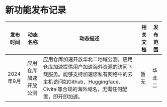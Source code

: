 # 新功能发布记录

| 发布时间  | 动态名称             | 动态描述                                                     | 相关文档 | 发布范围 |
| --------- | -------------------- | ------------------------------------------------------------ | -------- | -------- |
| 2024年9月 | 应用仓库加速开放公测 | 应用仓库加速开放华北二地域公测。应用仓库加速提供用户加速海外资源的访问下载服务。能够支持加速您私有网络中的云主机访问如Github、Huggingface、Civitai等合规的海外域名，无需任何配置，即开即加速。 | 暂无     | 华北二     |
